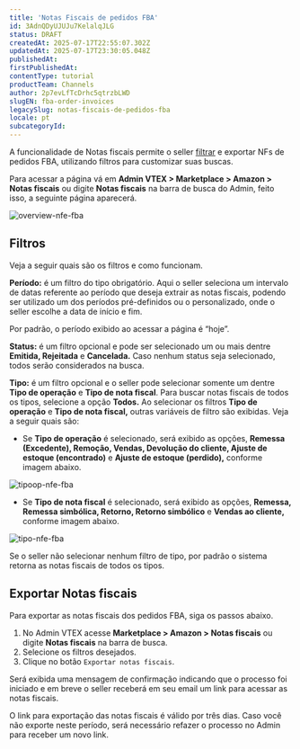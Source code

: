 ```yaml
---
title: 'Notas Fiscais de pedidos FBA'
id: 3AdnQDyUJUJu7KelalqJLG
status: DRAFT
createdAt: 2025-07-17T22:55:07.302Z
updatedAt: 2025-07-17T23:30:05.048Z
publishedAt: 
firstPublishedAt: 
contentType: tutorial
productTeam: Channels
author: 2p7evLfTcDrhc5qtrzbLWD
slugEN: fba-order-invoices
legacySlug: notas-fiscais-de-pedidos-fba
locale: pt
subcategoryId: 
---
```


A funcionalidade de Notas fiscais permite o seller [filtrar](#filtros) e exportar NFs de pedidos FBA, utilizando filtros para customizar suas buscas.

Para acessar a página vá em **Admin VTEX > Marketplace > Amazon > Notas fiscais** ou digite **Notas fiscais**  na barra de busca do Admin, feito isso, a seguinte página aparecerá.

![overview-nfe-fba](//images.ctfassets.net/alneenqid6w5/4FqM91rsLMIVmr1xcVuvfx/7a2ce398d87a5b6c633df883b9edd6b9/nf-amazon-pt.jpg)

## Filtros

Veja a seguir quais são os filtros e como funcionam.

**Período:** é um filtro do tipo obrigatório. Aqui o seller seleciona um intervalo de datas referente ao período que deseja extrair as notas fiscais, podendo ser utilizado um dos períodos pré-definidos ou o personalizado, onde o seller escolhe a data de início e fim.

<div class=”alert alert-info”>
Por padrão, o período exibido ao acessar a página é “hoje”.
</div>  

**Status:**  é um filtro opcional e pode ser selecionado um ou mais dentre **Emitida, Rejeitada** e **Cancelada.** Caso nenhum status seja selecionado, todos serão considerados na busca.

**Tipo:**  é um filtro opcional e o seller pode selecionar somente um dentre **Tipo de operação** e **Tipo de nota fiscal**.  Para buscar notas fiscais de todos os tipos, selecione a opção **Todos.** 
Ao selecionar os filtros **Tipo de operação** e **Tipo de nota fiscal,**  outras variáveis de filtro são exibidas. Veja a seguir quais são:  

- Se **Tipo de operação** é selecionado, será exibido as opções, **Remessa (Excedente), Remoção, Vendas, Devolução do cliente, Ajuste de estoque (encontrado)** e **Ajuste de estoque (perdido),** conforme imagem abaixo.  

![tipoop-nfe-fba](//images.ctfassets.net/alneenqid6w5/1RdIWYPBSZGPBguJOIohxx/f20bfeb88c46339221fb5179df57aaec/tipodeoperacaonfe-pt.jpg)

- Se **Tipo de nota fiscal** é selecionado, será exibido as opções, **Remessa, Remessa simbólica, Retorno, Retorno simbólico** e **Vendas ao cliente,** conforme imagem abaixo.  

![tipo-nfe-fba](//images.ctfassets.net/alneenqid6w5/mLpc2MpvddP67tvsBv07e/77dba7558cca3b715ad6112b2fb06a14/tiponfe-pt.jpg)

<div class=”alert alert-info”>
Se o seller não selecionar nenhum filtro de tipo, por padrão o sistema retorna as notas fiscais de todos os tipos.
</div>

## Exportar Notas fiscais

Para exportar as notas fiscais dos pedidos FBA, siga os passos abaixo.

1. No Admin VTEX acesse **Marketplace > Amazon > Notas fiscais** ou digite  **Notas fiscais** na barra de busca.  
2. Selecione os filtros desejados.  
3. Clique no botão `Exportar notas fiscais`.  

Será exibida uma mensagem de confirmação indicando que o processo foi iniciado e em breve o seller receberá em seu email um link para acessar as notas fiscais.  

<div class=”alert alert-warning>
O link para exportação das notas fiscais é válido por três dias. Caso você não exporte neste período, será necessário refazer o processo no Admin para receber um novo link.
</div>  


